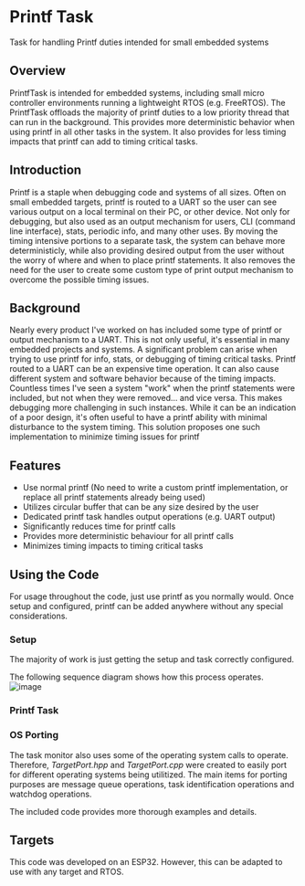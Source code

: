 # Printf Task
Task for handling Printf duties intended for small embedded systems

## Overview
PrintfTask is intended for embedded systems, including small micro controller environments running a lightweight RTOS (e.g. FreeRTOS). The PrintfTask offloads the majority of printf duties to a low priority thread that can run in the background. This provides more deterministic behavior when using printf in all other tasks in the system. It also provides for less timing impacts that printf can add to timing critical tasks.

## Introduction
Printf is a staple when debugging code and systems of all sizes. Often on small embedded targets, printf is routed to a UART so the user can see various output on a local terminal on their PC, or other device. Not only for debugging, but also used as an output mechanism for users, CLI (command line interface), stats, periodic info, and many other uses.  By moving the timing intensive portions to a separate task, the system can behave more deterministicly, while also providing desired output from the user without the worry of where and when to place printf statements.  It also removes the need for the user to create some custom type of print output mechanism to overcome the possible timing issues.

## Background
Nearly every product I've worked on has included some type of printf or output mechanism to a UART. This is not only useful, it's essential in many embedded projects and systems. A significant problem can arise when trying to use printf for info, stats, or debugging of timing critical tasks. Printf routed to a UART can be an expensive time operation. It can also cause different system and software behavior because of the timing impacts. Countless times I've seen a system "work" when the printf statements were included, but not when they were removed... and vice versa. This makes debugging more challenging in such instances. While it can be an indication of a poor design, it's often useful to have a printf ability with minimal disturbance to the system timing.  This solution proposes one such implementation to minimize timing issues for printf

## Features
- Use normal printf (No need to write a custom printf implementation, or replace all printf statements already being used)
- Utilizes circular buffer that can be any size desired by the user
- Dedicated printf task handles output operations (e.g. UART output)
- Significantly reduces time for printf calls
- Provides more deterministic behaviour for all printf calls
- Minimizes timing impacts to timing critical tasks

## Using the Code
For usage throughout the code, just use printf as you normally would. Once setup and configured, printf can be added anywhere without any special considerations.

### Setup
The majority of work is just getting the setup and task correctly configured.  


The following sequence diagram shows how this process operates.
![image](https://user-images.githubusercontent.com/26239627/198851117-43866cd8-f42d-49a7-b140-38054fe01c95.png)



### Printf Task


### OS Porting
The task monitor also uses some of the operating system calls to operate. Therefore, *TargetPort.hpp* and *TargetPort.cpp* were created to easily port for different operating systems being utilitized. The main items for porting purposes are message queue operations, task identification operations and watchdog operations.

The included code provides more thorough examples and details.

## Targets
This code was developed on an ESP32. However, this can be adapted to use with any target and RTOS.
